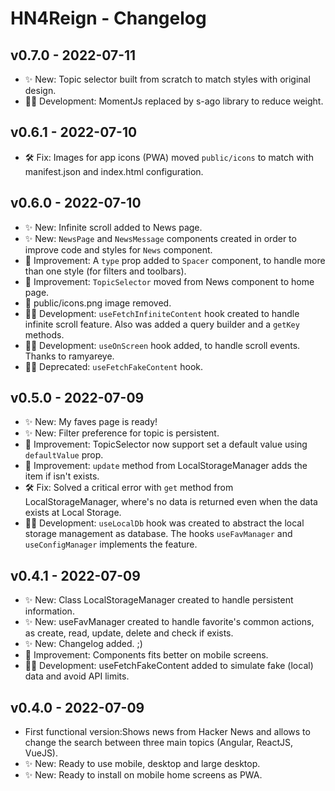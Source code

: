 
# HN4Reign - Changelog

## v0.7.0 - 2022-07-11

* ✨ New: Topic selector built from scratch to match styles with original design.
* 👨‍💻 Development: MomentJs replaced by s-ago library to reduce weight.

## v0.6.1 - 2022-07-10
* 🛠️ Fix: Images for app icons (PWA) moved `public/icons` to match with manifest.json and index.html configuration.  

## v0.6.0 - 2022-07-10
* ✨ New: Infinite scroll added to News page. 
* ✨ New: `NewsPage` and `NewsMessage` components created in order to improve code and styles for `News` component.  
* 🔧 Improvement: A `type` prop added to `Spacer` component, to handle more than one style (for filters and toolbars).
* 🔧 Improvement: `TopicSelector` moved from News component to home page.
* 🚮 public/icons.png image removed.
* 👨‍💻 Development: `useFetchInfiniteContent` hook created to handle infinite scroll feature. Also was added a query builder and a `getKey` methods.
* 👨‍💻 Development: `useOnScreen` hook added, to handle scroll events. Thanks to ramyareye.
* 👨‍💻 Deprecated: `useFetchFakeContent` hook.

## v0.5.0 - 2022-07-09
* ✨ New: My faves page is ready! 
* ✨ New: Filter preference for topic is persistent.
* 🔧 Improvement: TopicSelector now support set a default value using `defaultValue` prop.
* 🔧 Improvement: `update` method from LocalStorageManager adds the item if isn't exists.
* 🛠️ Fix: Solved a critical error with `get` method from LocalStorageManager, where's no data is returned even when the data exists at Local Storage.
* 👨‍💻 Development: `useLocalDb` hook was created to abstract the local storage management as database. The hooks `useFavManager` and `useConfigManager` implements the feature.
## v0.4.1 - 2022-07-09
* ✨ New: Class LocalStorageManager created to handle persistent information.
* ✨ New: useFavManager created to handle favorite's common actions, as create, read, update, delete and check if exists.
* ✨ New: Changelog added. ;)
* 🔧 Improvement: Components fits better on mobile screens.
* 👨‍💻 Development: useFetchFakeContent added to simulate fake (local) data and avoid API limits. 

## v0.4.0 - 2022-07-09
* First functional version:Shows news from Hacker News and allows to change the search between three main topics (Angular, ReactJS, VueJS).
* ✨ New: Ready to use mobile, desktop and large desktop.
* ✨ New: Ready to install on mobile home screens as PWA.
